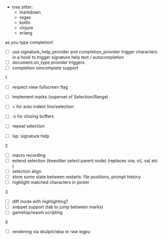 
- tree sitter:
  - markdown
  - regex
  - kotlin
  - clojure
  - erlang

as you type completion!
- [ ] use signature_help_provider and completion_provider trigger characters in
    a hook to trigger signature help text / autocompletion
- [ ] document.on_type provider triggers
- [ ] completion isIncomplete support

1
- [ ] respect view fullscreen flag
- [ ] Implement marks (superset of Selection/Range)

- [ ] = for auto indent line/selection
- [ ]  :x for closing buffers
- [ ] repeat selection

- [ ] lsp: signature help

2
- [ ] macro recording
- [ ] extend selection (treesitter select parent node) (replaces viw, vi(, va( etc )
- [ ] selection align
- [ ] store some state between restarts: file positions, prompt history
- [ ] highlight matched characters in picker

3
- [ ] diff mode with highlighting?
- [ ] snippet support (tab to jump between marks)
- [ ] gamelisp/wasm scripting

X
- [ ] rendering via skulpin/skia or raw wgpu
